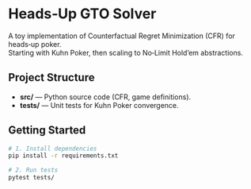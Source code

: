 # Heads‑Up GTO Solver

A toy implementation of Counterfactual Regret Minimization (CFR) for heads‑up poker.  
Starting with Kuhn Poker, then scaling to No‑Limit Hold’em abstractions.

## Project Structure

- **src/** — Python source code (CFR, game definitions).  
- **tests/** — Unit tests for Kuhn Poker convergence.  

## Getting Started

```bash
# 1. Install dependencies
pip install -r requirements.txt

# 2. Run tests
pytest tests/
